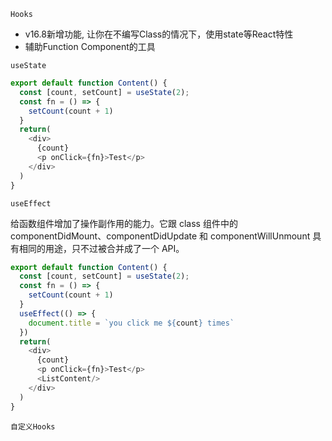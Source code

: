 `Hooks`
* v16.8新增功能, 让你在不编写Class的情况下，使用state等React特性
* 辅助Function Component的工具

`useState`
````javaScript
export default function Content() {
  const [count, setCount] = useState(2);
  const fn = () => {
    setCount(count + 1)
  }
  return(
    <div>
      {count}
      <p onClick={fn}>Test</p>
    </div>
  )
}
````

`useEffect`  

给函数组件增加了操作副作用的能力。它跟 class 组件中的 componentDidMount、componentDidUpdate 和 componentWillUnmount 具有相同的用途，只不过被合并成了一个 API。
````javaScript
export default function Content() {
  const [count, setCount] = useState(2);
  const fn = () => {
    setCount(count + 1)
  }
  useEffect(() => {
    document.title = `you click me ${count} times`
  })
  return(
    <div>
      {count}
      <p onClick={fn}>Test</p>
      <ListContent/>
    </div>
  )
}
````

`自定义Hooks`